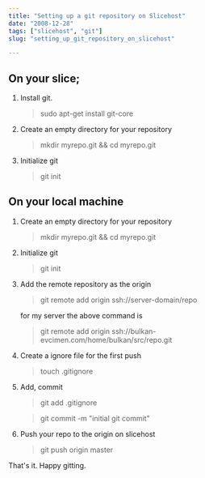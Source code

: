 ```yaml
---
title: "Setting up a git repository on Slicehost"
date: "2008-12-28"
tags: ["slicehost", "git"]
slug: "setting_up_git_repository_on_slicehost"

---
```


On your slice;
----------------

1.  Install git.

    > sudo apt-get install git-core

2. Create an empty directory for your repository

    > mkdir myrepo.git && cd myrepo.git

3. Initialize git

    > git init


On your local machine
-------------------------

1. Create an empty directory for your repository

     > mkdir myrepo.git && cd myrepo.git

2. Initialize git

    > git init

3.  Add the remote repository as the origin

    > git remote add origin ssh://server-domain/repo

    for my server the above command is

    > git remote add origin ssh://bulkan-evcimen.com/home/bulkan/src/repo.git

4. Create a ignore file for the first push

    > touch .gitignore

5.  Add, commit

    > git add .gitignore

    > git commit -m "initial git commit"

6. Push your repo to the origin on slicehost

    > git push origin master

That's it. Happy gitting.
